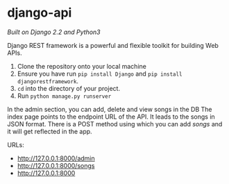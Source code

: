 # django-api

*Built on Django 2.2 and Python3*

Django REST framework is a powerful and flexible toolkit for building Web APIs.

1. Clone the repository onto your local machine
2. Ensure you have run `pip install Django` and `pip install djangorestframework`. 
3. `cd` into the directory of your project.
4. Run `python manage.py runserver` 

In the admin section, you can add, delete and view songs in the DB
The index page points to the endpoint URL of the API. It leads to the songs in JSON format. 
There is a POST method using which you can add _songs_ and it will get reflected in the app. 

URLs:
- http://127.0.0.1:8000/admin
- http://127.0.0.1:8000/songs
- http://127.0.0.1:8000
